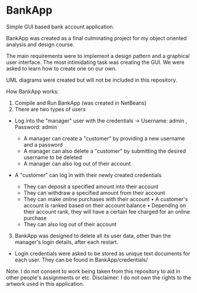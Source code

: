 # BankApp
Simple GUI based bank account application.

BankApp was created as a final culminating project for my object oriented analysis and design course.

The main requirements were to implement a design pattern and a graphical user interface. The most intimidating task was creating the GUI. We were asked to learn how to create one on our own.

UML diagrams were created but will not be included in this repository.

How BankApp works:
1. Compile and Run BankApp (was created in NetBeans)
2. There are two types of users
  - Log into the "manager" user with the credentials -> Username: admin , Password: admin
    - A manager can create a "customer" by providing a new username and a password
    - A manager can also delete a "customer" by submitting the desired username to be deleted
    - A manager can also log out of their account
    
 - A "customer" can log in with their newly created credentials
    - They can deposit a specified amount into their account
    - They can withdraw a specified amount from their account
    - They can make online purchases with their account
      • A customer's account is ranked based on their account balance
      • Depending on their account rank, they will have a certain fee charged for an online purchase
    - They can also log out of their account
    
3. BankApp was designed to delete all its user data, other than the manager's login details, after each restart.
  - Login credentials were asked to be stored as unique text documents for each user. They can be found in BankApp/credentials/
  
Note: I do not consent to work being taken from this repository to aid in other people's assignments or etc.
Disclaimer: I do not own the rights to the artwork used in this application.
